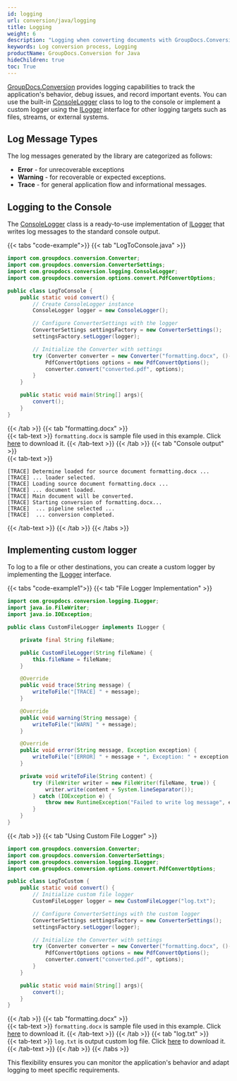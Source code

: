```yaml
---
id: logging
url: conversion/java/logging
title: Logging
weight: 6
description: "Logging when converting documents with GroupDocs.Conversion for Java"
keywords: Log conversion process, Logging
productName: GroupDocs.Conversion for Java
hideChildren: true
toc: True
---
```

[GroupDocs.Conversion](https://products.groupdocs.com/conversion/java/) provides logging capabilities to track the application's behavior, debug issues, and record important events. You can use the built-in [ConsoleLogger](https://reference.groupdocs.com/conversion/java/com.groupdocs.conversion.logging/consolelogger/) class to log to the console or implement a custom logger using the [ILogger](https://reference.groupdocs.com/conversion/java/com.groupdocs.conversion.logging/ilogger/) interface for other logging targets such as files, streams, or external systems.

## Log Message Types
The log messages generated by the library are categorized as follows:
- **Error** - for unrecoverable exceptions
- **Warning** - for recoverable or expected exceptions.
- **Trace** - for general application flow and informational messages.

## Logging to the Console
The [ConsoleLogger](https://reference.groupdocs.com/conversion/java/com.groupdocs.conversion.logging/consolelogger/) class is a ready-to-use implementation of [ILogger](https://reference.groupdocs.com/conversion/java/com.groupdocs.conversion.logging/ilogger/) that writes log messages to the standard console output.

{{< tabs "code-example">}}
{{< tab "LogToConsole.java" >}}  
```java
import com.groupdocs.conversion.Converter;
import com.groupdocs.conversion.ConverterSettings;
import com.groupdocs.conversion.logging.ConsoleLogger;
import com.groupdocs.conversion.options.convert.PdfConvertOptions;

public class LogToConsole {
    public static void convert() {
        // Create ConsoleLogger instance
        ConsoleLogger logger = new ConsoleLogger();

        // Configure ConverterSettings with the logger
        ConverterSettings settingsFactory = new ConverterSettings();
        settingsFactory.setLogger(logger);

        // Initialize the Converter with settings
        try (Converter converter = new Converter("formatting.docx", ()-> settingsFactory)) {
            PdfConvertOptions options = new PdfConvertOptions();
            converter.convert("converted.pdf", options);
        }
    }

    public static void main(String[] args){
        convert();
    }
}
```
{{< /tab >}}
{{< tab "formatting.docx" >}}  
{{< tab-text >}}
`formatting.docx` is sample file used in this example. Click [here](/conversion/java/_sample_files/developer-guide/converting-documents/logging/formatting.docx) to download it.
{{< /tab-text >}}
{{< /tab >}}
{{< tab "Console output" >}}  
{{< tab-text >}}
```
[TRACE] Determine loaded for source document formatting.docx ...
[TRACE] ... loader selected.
[TRACE] Loading source document formatting.docx ...
[TRACE] ... document loaded.
[TRACE] Main document will be converted.
[TRACE] Starting conversion of formatting.docx...
[TRACE]  ... pipeline selected ... 
[TRACE]  ... conversion completed.
```
{{< /tab-text >}}
{{< /tab >}}
{{< /tabs >}}


## Implementing custom logger

To log to a file or other destinations, you can create a custom logger by implementing the [ILogger](https://reference.groupdocs.com/conversion/java/com.groupdocs.conversion.logging/ilogger/) interface.

{{< tabs "code-example1">}}
{{< tab "File Logger Implementation" >}}  
```java
import com.groupdocs.conversion.logging.ILogger;
import java.io.FileWriter;
import java.io.IOException;

public class CustomFileLogger implements ILogger {

    private final String fileName;

    public CustomFileLogger(String fileName) {
        this.fileName = fileName;
    }

    @Override
    public void trace(String message) {
        writeToFile("[TRACE] " + message);
    }

    @Override
    public void warning(String message) {
        writeToFile("[WARN] " + message);
    }

    @Override
    public void error(String message, Exception exception) {
        writeToFile("[ERROR] " + message + ", Exception: " + exception.getMessage());
    }

    private void writeToFile(String content) {
        try (FileWriter writer = new FileWriter(fileName, true)) {
            writer.write(content + System.lineSeparator());
        } catch (IOException e) {
            throw new RuntimeException("Failed to write log message", e);
        }
    }
}
```
{{< /tab >}}
{{< tab "Using Custom File Logger" >}}  
```java
import com.groupdocs.conversion.Converter;
import com.groupdocs.conversion.ConverterSettings;
import com.groupdocs.conversion.logging.ILogger;
import com.groupdocs.conversion.options.convert.PdfConvertOptions;

public class LogToCustom {
    public static void convert() {
        // Initialize custom file logger
        CustomFileLogger logger = new CustomFileLogger("log.txt");

        // Configure ConverterSettings with the custom logger
        ConverterSettings settingsFactory = new ConverterSettings();
        settingsFactory.setLogger(logger);

        // Initialize the Converter with settings
        try (Converter converter = new Converter("formatting.docx", ()-> settingsFactory)) {
            PdfConvertOptions options = new PdfConvertOptions();
            converter.convert("converted.pdf", options);
        }
    }

    public static void main(String[] args){
        convert();
    }
}
```
{{< /tab >}}
{{< tab "formatting.docx" >}}  
{{< tab-text >}}
`formatting.docx` is sample file used in this example. Click [here](/conversion/java/_sample_files/developer-guide/converting-documents/logging/formatting.docx) to download it.
{{< /tab-text >}}
{{< /tab >}}
{{< tab "log.txt" >}}  
{{< tab-text >}}
`log.txt` is output custom log file. Click [here](/conversion/java/_sample_files/developer-guide/converting-documents/logging/log.txt) to download it.
{{< /tab-text >}}
{{< /tab >}}
{{< /tabs >}}

This flexibility ensures you can monitor the application's behavior and adapt logging to meet specific requirements.